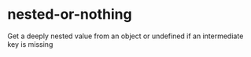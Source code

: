 nested-or-nothing
=================

Get a deeply nested value from an object or undefined if an intermediate key is missing
